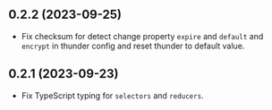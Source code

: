 ## 0.2.2 (2023-09-25)

- Fix checksum for detect change property `expire` and `default` and `encrypt` in thunder config and reset thunder to default value.

## 0.2.1 (2023-09-23)

- Fix TypeScript typing for `selectors` and `reducers`.